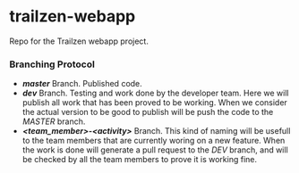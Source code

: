 # trailzen-webapp

Repo for the Trailzen webapp project.


### Branching Protocol

- ***master*** Branch. Published code.
- ***dev*** Branch. Testing and work done by the developer team. Here we will publish all work 
that has been proved to be working. When we consider the actual version to be good to publish 
will be push the code to the *MASTER* branch.
- ***<team_member>-\<activity>*** Branch. This kind of naming will be usefull to the team members 
that are currently woring on a new feature. When the work is done will generate a pull request 
to the *DEV* branch, and will be checked by all the team members to prove it is working fine.
